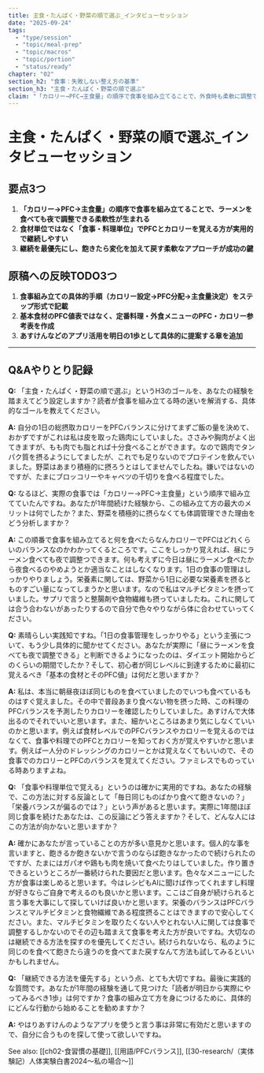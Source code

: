 ```yaml
---
title: 主食・たんぱく・野菜の順で選ぶ_インタビューセッション
date: "2025-09-24"
tags:
  - "type/session"
  - "topic/meal-prep"
  - "topic/macros"
  - "topic/portion"
  - "status/ready"
chapter: "02"
section_h2: "食事：失敗しない整え方の基準"
section_h3: "主食・たんぱく・野菜の順で選ぶ"
claim: "「カロリー→PFC→主食量」の順序で食事を組み立てることで、外食時も柔軟に調整できる実用的な食事管理が可能になる。"
---
```


# 主食・たんぱく・野菜の順で選ぶ_インタビューセッション

## 要点3つ
1. **「カロリー→PFC→主食量」の順序で食事を組み立てることで、ラーメンを食べても夜で調整できる柔軟性が生まれる**
2. **食材単位ではなく「食事・料理単位」でPFCとカロリーを覚える方が実用的で継続しやすい**
3. **継続を最優先にし、飽きたら変化を加えて戻す柔軟なアプローチが成功の鍵**

## 原稿への反映TODO3つ
1. **食事組み立ての具体的手順（カロリー設定→PFC分配→主食量決定）をステップ形式で記載**
2. **基本食材のPFC値表ではなく、定番料理・外食メニューのPFC・カロリー参考表を作成**
3. **あすけんなどのアプリ活用を明日の1歩として具体的に提案する章を追加**

---

## Q&Aやりとり記録

**Q:** 「主食・たんぱく・野菜の順で選ぶ」というH3のゴールを、あなたの経験を踏まえてどう設定しますか？読者が食事を組み立てる時の迷いを解消する、具体的なゴールを教えてください。

**A:** 自分の1日の総摂取カロリーをPFCバランスに分けてまずご飯の量を決めて、おかずですがこれは私は皮を取った鶏肉にしていました。ささみや胸肉がよく出てきますが、もも肉でも脂とれば十分食べることができます。なので鶏肉でタンパク質を摂るようにしてましたが、これでも足りないのでプロテインを飲んでいました。野菜はあまり積極的に摂ろうとはしてませんでしたね。嫌いではないのですが、たまにブロッコリーやキャベツの千切りを食べる程度でした。

**Q:** なるほど、実際の食事では「カロリー→PFC→主食量」という順序で組み立てていたんですね。あなたが1年間続けた経験から、この組み立て方の最大のメリットは何でしたか？また、野菜を積極的に摂らなくても体調管理できた理由をどう分析しますか？

**A:** この順番で食事を組み立てると何を食べたらなんカロリーでPFCはどれくらいのバランスなのかわかってくるところです。ここをしっかり覚えれば、昼にラーメン食べても夜で調整つできます。何も考えずに今日は昼にラーメン食べたから夜食べるのやめようとか適当なことはしなくなります。1日の食事の管理はしっかりやりましょう。栄養素に関しては、野菜から1日に必要な栄養素を摂るとものすごい量になってしまうかと思います。なので私はマルチビタミンを摂っていました。サプリで言うと整腸剤や食物繊維も摂っていましたね。これに関しては合う合わないがあったりするので自分で色々やりながら体に合わせていってください。

**Q:** 素晴らしい実践知ですね。「1日の食事管理をしっかりやる」という主張について、もう少し具体的に聞かせてください。あなたが実際に「昼にラーメンを食べても夜で調整できる」と判断できるようになったのは、ダイエット開始からどのくらいの期間でしたか？そして、初心者が同じレベルに到達するために最初に覚えるべき「基本の食材とそのPFC値」は何だと思いますか？

**A:** 私は、本当に朝昼夜ほぼ同じものを食べていましたのでいつも食べているものはすぐ覚えました。その中で普段あまり食べない物を摂った時、この料理のPFCバランスを予測したりカロリーを確認したりしていました。あすけんで大体出るのでそれでいいと思います。また、細かいところはあまり気にしなくていいのかと思います。例えば食材レベルでのPFCバランスやカロリーを覚えるのではなくて、食事や料理でのPFCとカロリーを知っておく方が覚えやすいかと思います。例えば一人分のドレッシングのカロリーとかは覚えなくてもいいので、その食事でのカロリーとPFCのバランスを覚えてください。ファミレスでものっている時ありますよね。

**Q:** 「食事や料理単位で覚える」というのは確かに実用的ですね。あなたの経験で、この方法に対する反論として「毎日同じものばかり食べて飽きないの？」「栄養バランスが偏るのでは？」という声があると思います。実際に1年間ほぼ同じ食事を続けたあなたは、この反論にどう答えますか？そして、どんな人にはこの方法が向かないと思いますか？

**A:** 確かにあなたが言っていることの方が多い意見かと思います。個人的な事を言いますと、飽きるか飽きないかで言うのならば飽きなかったので続けられたのですが、たまにはガパオや鶏もも肉を焼いて食べたりはしていました。作り置きできるというところが一番続けられた要因だと思います。色々なメニューにした方が食事は楽しめると思います。今はレシピもAIに聞けば作ってくれますし料理が好きならご自身で考えるのも良いかと思います。ここはご自身が続けられると言う事を大事にして探していけば良いかと思います。栄養のバランスはPFCバランスとマルチビタミンと食物繊維である程度摂ることはできますので安心してください。また、マルチビタミンを取りたくない人やとれない人に関しては食事で調整するしかないのでその辺も踏まえて食事を考えた方が良いですね。大切なのは継続できる方法を探すのを優先してください。続けられないなら、私のように同じのを食べて飽きたら違うのを食べてまた戻すなんて方法も試してみるといいかもしれません。

**Q:** 「継続できる方法を優先する」という点、とても大切ですね。最後に実践的な質問です。あなたが1年間の経験を通して見つけた「読者が明日から実際にやってみるべき1歩」は何ですか？食事の組み立て方を身につけるために、具体的にどんな行動から始めることを勧めますか？

**A:** やはりあすけんのようなアプリを使うと言う事は非常に有効だと思いますので、自分に合うものを探して使って欲しいですね。

See also: [[ch02-食習慣の基礎]], [[用語/PFCバランス]], [[30-research/（実体験記）人体実験白書2024〜私の場合〜]]